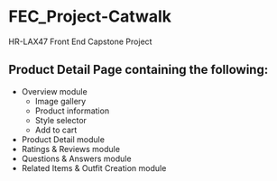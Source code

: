 # FEC_Project-Catwalk
HR-LAX47 Front End Capstone Project

## Product Detail Page containing the following:
+ Overview module
  + Image gallery 
  + Product information
  + Style selector
  + Add to cart
+ Product Detail module
+ Ratings & Reviews module
+ Questions & Answers module
+ Related Items & Outfit Creation module
